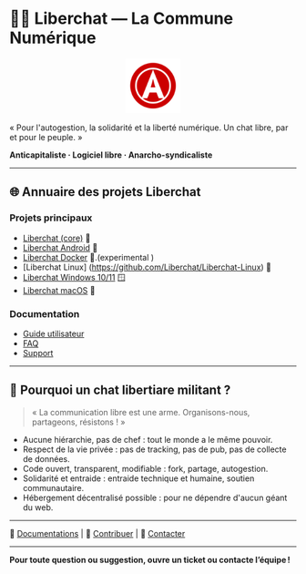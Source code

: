 # 🚩✊ Liberchat — La Commune Numérique

<p align="center">
  <img src="assets/icons/256x256/liberchat.png" alt="Logo Liberchat" width="96" height="96" />
</p>

« Pour l'autogestion, la solidarité et la liberté numérique. Un chat libre, par et pour le peuple. »

**Anticapitaliste · Logiciel libre · Anarcho-syndicaliste**

---

## 🌐 Annuaire des projets Liberchat

### Projets principaux
- [Liberchat (core)](https://github.com/Liberchat/Liberchat) 💬
- [Liberchat Android](https://github.com/Liberchat/Liberchat-android) 🤖
- [Liberchat Docker](https://github.com/Liberchat/Liberchat-docker) 🐳.(experimental ) 
- [Liberchat Linux]
(https://github.com/Liberchat/Liberchat-Linux) 🐧
- [Liberchat Windows 10/11](https://github.com/Liberchat/Liberchat-win10-11) 🪟
- [Liberchat macOS](https://github.com/Liberchat/Liberchat-macOS) 🍏
  
### Documentation
- [Guide utilisateur](https://github.com/Liberchat/Liberchat/blob/Liberchat6.1.16/docs/Home.md)
- [FAQ](https://github.com/Liberchat/Liberchat/wiki/FAQ)
- [Support](mailto:contact@unionlibertaireanarchiste.org)

---

## 🏴 Pourquoi un chat libertiare militant ?

> « La communication libre est une arme. Organisons-nous, partageons, résistons ! »

- Aucune hiérarchie, pas de chef : tout le monde a le même pouvoir.
- Respect de la vie privée : pas de tracking, pas de pub, pas de collecte de données.
- Code ouvert, transparent, modifiable : fork, partage, autogestion.
- Solidarité et entraide : entraide technique et humaine, soutien communautaire.
- Hébergement décentralisé possible : pour ne dépendre d'aucun géant du web.

---

📝 [Documentations](#) | 🤝 [Contribuer](#) | 📧 [Contacter](mailto:contact@unionlibertaireanarchiste.org)

---

**Pour toute question ou suggestion, ouvre un ticket ou contacte l’équipe !**
